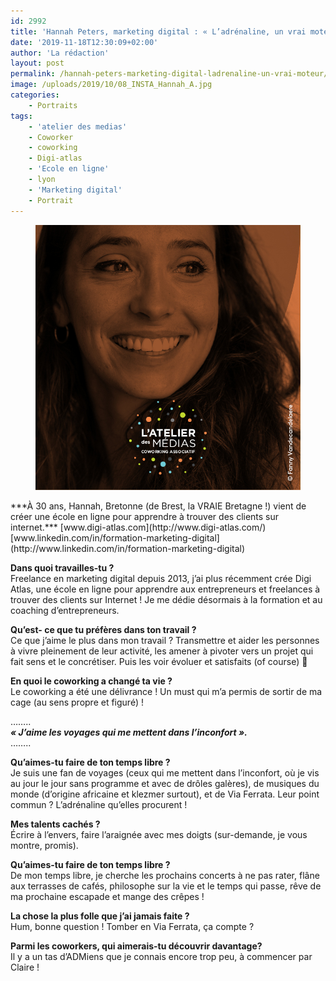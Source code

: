 ```yaml
---
id: 2992
title: 'Hannah Peters, marketing digital : « L’adrénaline, un vrai moteur ! »'
date: '2019-11-18T12:30:09+02:00'
author: 'La rédaction'
layout: post
permalink: /hannah-peters-marketing-digital-ladrenaline-un-vrai-moteur/
image: /uploads/2019/10/08_INSTA_Hannah_A.jpg
categories:
    - Portraits
tags:
    - 'atelier des medias'
    - Coworker
    - coworking
    - Digi-atlas
    - 'Ecole en ligne'
    - lyon
    - 'Marketing digital'
    - Portrait
---
```


<figure class="wp-block-image"><img src="/uploads/2019/10/08_INSTA_Hannah_A.jpg" alt="Illustration"></figure>***À 30 ans, Hannah, Bretonne (de Brest, la VRAIE Bretagne !) vient de créer une école en ligne pour apprendre à trouver des clients sur internet.***  
[www.digi-atlas.com](http://www.digi-atlas.com/)  
[www.linkedin.com/in/formation-marketing-digital](http://www.linkedin.com/in/formation-marketing-digital)

**Dans quoi travailles-tu ?**  
Freelance en marketing digital depuis 2013, j’ai plus récemment crée Digi Atlas, une école en ligne pour apprendre aux entrepreneurs et freelances à trouver des clients sur Internet ! Je me dédie désormais à la formation et au coaching d’entrepreneurs.

**Qu’est- ce que tu préfères dans ton travail ?**  
Ce que j’aime le plus dans mon travail ? Transmettre et aider les personnes à vivre pleinement de leur activité, les amener à pivoter vers un projet qui fait sens et le concrétiser. Puis les voir évoluer et satisfaits (of course) 🙂

**En quoi le coworking a changé ta vie ?**  
Le coworking a été une délivrance ! Un must qui m’a permis de sortir de ma cage (au sens propre et figuré) !

……..  
***« J’aime les voyages qui me mettent dans l’inconfort ».***  
……..

**Qu’aimes-tu faire de ton temps libre ?**  
Je suis une fan de voyages (ceux qui me mettent dans l’inconfort, où je vis au jour le jour sans programme et avec de drôles galères), de musiques du monde (d’origine africaine et klezmer surtout), et de Via Ferrata. Leur point commun ? L’adrénaline qu’elles procurent !

**Mes talents cachés ?**  
Écrire à l’envers, faire l’araignée avec mes doigts (sur-demande, je vous montre, promis).

**Qu’aimes-tu faire de ton temps libre ?**  
De mon temps libre, je cherche les prochains concerts à ne pas rater, flâne aux terrasses de cafés, philosophe sur la vie et le temps qui passe, rêve de ma prochaine escapade et mange des crêpes !

**La chose la plus folle que j’ai jamais faite ?**  
Hum, bonne question ! Tomber en Via Ferrata, ça compte ?

**Parmi les coworkers, qui aimerais-tu découvrir davantage?**  
Il y a un tas d’ADMiens que je connais encore trop peu, à commencer par Claire !